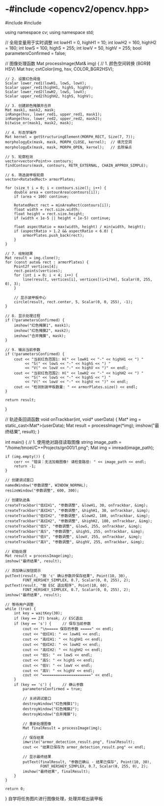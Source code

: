 # -#include <opencv2/opencv.hpp>
#include <iostream>
#include <vector>

using namespace cv;
using namespace std;

// 全局变量用于实时调整
int lowH1 = 0, highH1 = 10;
int lowH2 = 160, highH2 = 180;
int lowS = 100, highS = 255;
int lowV = 50, highV = 255;
bool parametersConfirmed = false;

// 图像处理函数
Mat processImage(Mat& img) {
    // 1. 颜色空间转换 (BGR转HSV)
    Mat hsv;
    cvtColor(img, hsv, COLOR_BGR2HSV);
    
    // 2. 设置红色阈值
    Scalar lower_red1(lowH1, lowS, lowV);
    Scalar upper_red1(highH1, highS, highV);
    Scalar lower_red2(lowH2, lowS, lowV);
    Scalar upper_red2(highH2, highS, highV);
    
    // 3. 创建颜色掩膜并合并
    Mat mask1, mask2, mask;
    inRange(hsv, lower_red1, upper_red1, mask1);
    inRange(hsv, lower_red2, upper_red2, mask2);
    bitwise_or(mask1, mask2, mask);
    
    // 4. 形态学操作
    Mat kernel = getStructuringElement(MORPH_RECT, Size(7, 7));
    morphologyEx(mask, mask, MORPH_CLOSE, kernel);  // 填充空洞
    morphologyEx(mask, mask, MORPH_OPEN, kernel);   // 去除噪点
    
    // 5. 轮廓检测
    vector<vector<Point>> contours;
    findContours(mask, contours, RETR_EXTERNAL, CHAIN_APPROX_SIMPLE);
    
    // 6. 筛选装甲板轮廓
    vector<RotatedRect> armorPlates;
    
    for (size_t i = 0; i < contours.size(); i++) {
        double area = contourArea(contours[i]);
        if (area < 100) continue;
        
        RotatedRect rect = minAreaRect(contours[i]);
        float width = rect.size.width;
        float height = rect.size.height;
        if (width < 1e-5 || height < 1e-5) continue;
        
        float aspectRatio = max(width, height) / min(width, height);
        if (aspectRatio > 1.2 && aspectRatio < 6.0) {
            armorPlates.push_back(rect);
        }
    }
    
    // 7. 绘制结果
    Mat result = img.clone();
    for (const auto& rect : armorPlates) {
        Point2f vertices[4];
        rect.points(vertices);
        for (int i = 0; i < 4; i++) {
            line(result, vertices[i], vertices[(i+1)%4], Scalar(0, 255, 0), 3);
        }
        
        // 显示装甲板中心
        circle(result, rect.center, 5, Scalar(0, 0, 255), -1);
    }
    
    // 8. 显示处理过程
    if (!parametersConfirmed) {
        imshow("红色掩膜1", mask1);
        imshow("红色掩膜2", mask2);
        imshow("合并掩膜", mask);
    }
    
    // 9. 输出当前参数
    if (!parametersConfirmed) {
        cout << "当前红色范围1: H(" << lowH1 << "-" << highH1 << ") "
             << "S(" << lowS << "-" << highS << ") "
             << "V(" << lowV << "-" << highV << ")" << endl;
        cout << "当前红色范围2: H(" << lowH2 << "-" << highH2 << ") "
             << "S(" << lowS << "-" << highS << ") "
             << "V(" << lowV << "-" << highV << ")" << endl;
        cout << "检测到装甲板数量: " << armorPlates.size() << endl;
    }
    
    return result;
}

// 轨迹条回调函数
void onTrackbar(int, void* userData) {
    Mat* img = static_cast<Mat*>(userData);
    Mat result = processImage(*img);
    imshow("最终结果", result);
}

int main() {
    // 1. 使用绝对路径读取图像
    string image_path = "/home/tmoei/C++Projects/gn001/1.png";
    Mat img = imread(image_path);
    
    if (img.empty()) {
        cerr << "错误：无法加载图像! 请检查路径: " << image_path << endl;
        return -1;
    }
    
    // 创建调试窗口
    namedWindow("参数调整", WINDOW_NORMAL);
    resizeWindow("参数调整", 600, 300);
    
    // 创建轨迹条
    createTrackbar("低红H1", "参数调整", &lowH1, 30, onTrackbar, &img);
    createTrackbar("高红H1", "参数调整", &highH1, 30, onTrackbar, &img);
    createTrackbar("低红H2", "参数调整", &lowH2, 180, onTrackbar, &img);
    createTrackbar("高红H2", "参数调整", &highH2, 180, onTrackbar, &img);
    createTrackbar("低S", "参数调整", &lowS, 255, onTrackbar, &img);
    createTrackbar("高S", "参数调整", &highS, 255, onTrackbar, &img);
    createTrackbar("低V", "参数调整", &lowV, 255, onTrackbar, &img);
    createTrackbar("高V", "参数调整", &highV, 255, onTrackbar, &img);
    
    // 初始处理
    Mat result = processImage(img);
    imshow("最终结果", result);
    
    // 添加确认按钮提示
    putText(result, "按 'c' 确认参数并保存结果", Point(10, 30), 
            FONT_HERSHEY_SIMPLEX, 0.7, Scalar(0, 0, 255), 2);
    putText(result, "按 ESC 退出程序", Point(10, 60), 
            FONT_HERSHEY_SIMPLEX, 0.7, Scalar(0, 0, 255), 2);
    imshow("最终结果", result);
    
    // 等待用户调整
    while (true) {
        int key = waitKey(30);
        if (key == 27) break; // ESC退出
        if (key == 's') {     // 保存当前参数
            cout << "\n===== 保存的参数 =====" << endl;
            cout << "低红H1: " << lowH1 << endl;
            cout << "高红H1: " << highH1 << endl;
            cout << "低红H2: " << lowH2 << endl;
            cout << "高红H2: " << highH2 << endl;
            cout << "低S: " << lowS << endl;
            cout << "高S: " << highS << endl;
            cout << "低V: " << lowV << endl;
            cout << "高V: " << highV << endl;
            cout << "======================" << endl;
        }
        if (key == 'c') {     // 确认参数
            parametersConfirmed = true;
            
            // 关闭调试窗口
            destroyWindow("红色掩膜1");
            destroyWindow("红色掩膜2");
            destroyWindow("合并掩膜");
            
            // 重新处理图像
            Mat finalResult = processImage(img);
            
            // 保存结果
            imwrite("armor_detection_result.png", finalResult);
            cout << "结果已保存为 armor_detection_result.png" << endl;
            
            // 显示最终结果
            putText(finalResult, "参数已确认 - 结果已保存", Point(10, 30), 
                    FONT_HERSHEY_SIMPLEX, 0.7, Scalar(0, 255, 0), 2);
            imshow("最终结果", finalResult);
        }
    }
    
    return 0;
}
自学将任务图片进行图像处理，处理并框出装甲板
